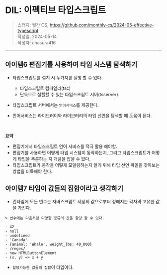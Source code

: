 # DIL: 이펙티브 타입스크립트

> 스터디: 월간 CS, https://github.com/monthly-cs/2024-05-effective-typescript  
> 작성일: 2024-05-14  
> 작성자: chasura416

---

## 아이템6 편집기를 사용하여 타입 시스템 탐색하기
- 타입스크립트를 설치 시 두가지를 실행 할 수 있다.
  - 타입스크립트 컴파일러(tsc)
  - 단독으로 실핼할 수 있는 타입스크립트 서버(tsserver)

- 타입스크립트 서버에서는 `언어서비스`를 제공한다.
- 언어서비스는 라이브러이와 라이브러리의 타입 선언을 탐색할 때 도움이 된다.
  
<br />

**요약**
- 편집기에서 타입스크립트 언어 서비스를 적극 활용 해야함.
- 편집기를 사용하면 어떻게 타입 시스템이 동작하는지, 그리고 타입스크립트가 어떻게 타입을 추론하는 지 개념을 잡을 수 있다.
- 타입스크립트가 동작을 어떻게 모델링하는지 알기 위해 타입 선언 파일을 찾아보는 방법을 터득해야 한다.

## 아이템7 타입이 값들의 집합이라고 생각하기

- 런타임에 모든 변수는 자바스크립트 세상의 값으로부터 정해지는 각자의 고유한 값을 가진다.

```
> 변수에는 다음처럼 다양한 종류의 값을 할당 할 수 있다.

- 42
- null
- undefined
- 'Canada'
- {animal: 'Whale', weight_lbs: 40_000}
- /regex/
- new HTMLButtonElement
- (x, y) => x + y
```

- `할당가능한 값들의 집합`이 타입이다. 